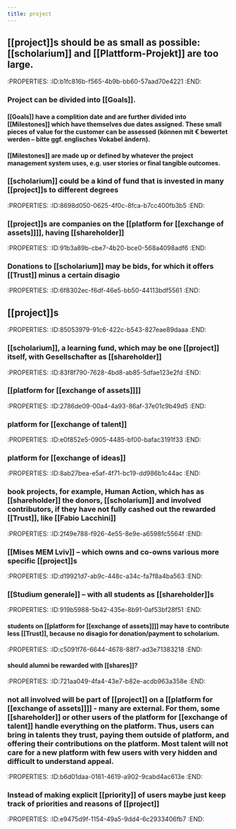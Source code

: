 ```yaml
---
title: project
---
```


## [[project]]s should be as small as possible: [[scholarium]] and [[Plattform-Projekt]] are too large.
:PROPERTIES:
:ID:b1fc816b-f565-4b9b-bb60-57aad70e4221
:END:
### Project can be divided into [[Goals]].
#### [[Goals]] have a complition date and are  further divided into [[Milestones]] which have themselves due dates assigned. These small pieces of value for the customer can be assessed (können mit € bewertet werden – bitte ggf. englisches Vokabel ändern).

#### [[Milestones]] are made up or defined by whatever the project management system uses, e.g. user stories or final tangible outcomes.

### [[scholarium]] could be a kind of fund that is invested in many [[project]]s to different degrees
:PROPERTIES:
:ID:8698d050-0625-4f0c-8fca-b7cc400fb3b5
:END:

### [[project]]s are companies on the [[platform for [[exchange of assets]]]], having [[shareholder]]
:PROPERTIES:
:ID:91b3a89b-cbe7-4b20-bce0-568a4098adf6
:END:

### Donations to [[scholarium]] may be bids, for which it offers [[Trust]] minus a certain disagio
:PROPERTIES:
:ID:6f8302ec-f6df-46e5-bb50-44113bdf5561
:END:

## [[project]]s
:PROPERTIES:
:ID:85053979-91c6-422c-b543-827eae89daaa
:END:
### [[scholarium]], a learning fund, which may be one [[project]] itself, with Gesellschafter as [[shareholder]]
:PROPERTIES:
:ID:83f8f790-7628-4bd8-ab85-5dfae123e2fd
:END:

### [[platform for [[exchange of assets]]]]
:PROPERTIES:
:ID:2786de09-00a4-4a93-86af-37e01c9b49d5
:END:

### platform for [[exchange of talent]]
:PROPERTIES:
:ID:e0f852e5-0905-4485-bf00-bafac3191f33
:END:

### platform for [[exchange of ideas]]
:PROPERTIES:
:ID:8ab27bea-e5af-4f71-bc19-dd986b1c44ac
:END:

### book projects, for example, Human Action, which has as [[shareholder]] the donors, [[scholarium]] and involved contributors, if they have not fully cashed out the rewarded [[Trust]], like [[Fabio Lacchini]]
:PROPERTIES:
:ID:2f49e788-f926-4e55-8e9e-a6598fc5564f
:END:

### [[Mises MEM Lviv]] – which owns and co-owns various more specific [[project]]s
:PROPERTIES:
:ID:d19921d7-ab9c-448c-a34c-fa7f8a4ba563
:END:

### [[Studium generale]] – with all students as [[shareholder]]s
:PROPERTIES:
:ID:919b5988-5b42-435e-8b91-0af53bf28f51
:END:
#### students on [[platform for [[exchange of assets]]]] may have to contribute less [[Trust]], because no disagio for donation/payment to scholarium.
:PROPERTIES:
:ID:c5091f76-6644-4678-88f7-ad3e71383218
:END:

#### should alumni be rewarded with [[shares]]?
:PROPERTIES:
:ID:721aa049-4fa4-43e7-b82e-acdb963a358e
:END:

### not all involved will be part of [[project]] on a [[platform for [[exchange of assets]]]] - many are external. For them, some [[shareholder]] or other users of the platform for [[exchange of talent]] handle everything on the platform. Thus, users can bring in talents they trust, paying them outside of platform, and offering their contributions on the platform. Most talent will not care for a new platform with few users with very hidden and difficult to understand appeal.
:PROPERTIES:
:ID:b6d01daa-0161-4619-a902-9cabd4ac613e
:END:

### Instead of making explicit [[priority]] of users maybe just keep track of priorities and reasons of [[project]]
:PROPERTIES:
:ID:e9475d9f-1154-49a5-9dd4-6c2933406fb7
:END:

## 
